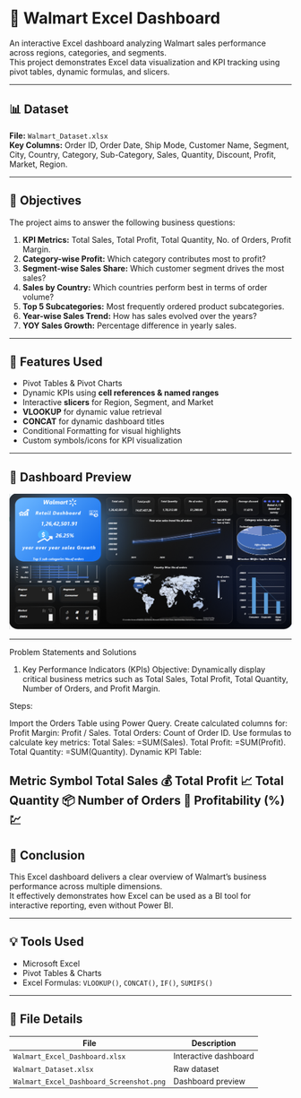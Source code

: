 # 🛒 Walmart Excel Dashboard

An interactive Excel dashboard analyzing Walmart sales performance across regions, categories, and segments.  
This project demonstrates Excel data visualization and KPI tracking using pivot tables, dynamic formulas, and slicers.

---

## 📊 Dataset
**File:** `Walmart_Dataset.xlsx`  
**Key Columns:** Order ID, Order Date, Ship Mode, Customer Name, Segment, City, Country, Category, Sub-Category, Sales, Quantity, Discount, Profit, Market, Region.

---

## 🎯 Objectives
The project aims to answer the following business questions:

1. **KPI Metrics:** Total Sales, Total Profit, Total Quantity, No. of Orders, Profit Margin.  
2. **Category-wise Profit:** Which category contributes most to profit?  
3. **Segment-wise Sales Share:** Which customer segment drives the most sales?  
4. **Sales by Country:** Which countries perform best in terms of order volume?  
5. **Top 5 Subcategories:** Most frequently ordered product subcategories.  
6. **Year-wise Sales Trend:** How has sales evolved over the years?  
7. **YOY Sales Growth:** Percentage difference in yearly sales.

---

## 🧩 Features Used
- Pivot Tables & Pivot Charts  
- Dynamic KPIs using **cell references & named ranges**  
- Interactive **slicers** for Region, Segment, and Market  
- **VLOOKUP** for dynamic value retrieval  
- **CONCAT** for dynamic dashboard titles  
- Conditional Formatting for visual highlights  
- Custom symbols/icons for KPI visualization  

---

## 📸 Dashboard Preview

![Walmart Excel Dashboard](https://github.com/AnandNeelakandan/Walmart-Excel-Dashboard/blob/main/Walmart_Excel_Dashboard_Screenshot.png)

---
Problem Statements and Solutions
1. Key Performance Indicators (KPIs)
Objective: Dynamically display critical business metrics such as Total Sales, Total Profit, Total Quantity, Number of Orders, and Profit Margin.

Steps:

Import the Orders Table using Power Query.
Create calculated columns for:
Profit Margin: Profit / Sales.
Total Orders: Count of Order ID.
Use formulas to calculate key metrics:
Total Sales: =SUM(Sales).
Total Profit: =SUM(Profit).
Total Quantity: =SUM(Quantity).
Dynamic KPI Table:

Metric	Symbol
Total Sales	💰
Total Profit	📈
Total Quantity	📦
Number of Orders	🛒
Profitability (%)	💹
---
## 🏁 Conclusion
This Excel dashboard delivers a clear overview of Walmart’s business performance across multiple dimensions.  
It effectively demonstrates how Excel can be used as a BI tool for interactive reporting, even without Power BI.

---

## 💡 Tools Used
- Microsoft Excel  
- Pivot Tables & Charts  
- Excel Formulas: `VLOOKUP()`, `CONCAT()`, `IF()`, `SUMIFS()`  

---

## 📂 File Details
| File | Description |
|------|--------------|
| `Walmart_Excel_Dashboard.xlsx` | Interactive dashboard |
| `Walmart_Dataset.xlsx` | Raw dataset |
| `Walmart_Excel_Dashboard_Screenshot.png` | Dashboard preview |

